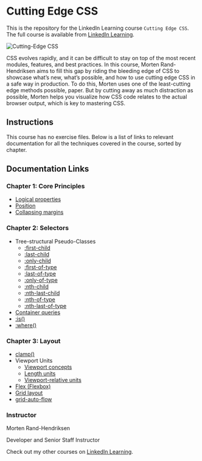 # Cutting Edge CSS
This is the repository for the LinkedIn Learning course `Cutting Edge CSS`. The full course is available from [LinkedIn Learning][lil-course-url].

![Cutting-Edge CSS][lil-thumbnail-url] 

CSS evolves rapidly, and it can be difficult to stay on top of the most recent modules, features, and best practices. In this course, Morten Rand-Hendriksen aims to fill this gap by riding the bleeding edge of CSS to showcase what’s new, what’s possible, and how to use cutting edge CSS in a safe way in production. To do this, Morten uses one of the least-cutting edge methods possible, paper. But by cutting away as much distraction as possible, Morten helps you visualize how CSS code relates to the actual browser output, which is key to mastering CSS.

## Instructions
This course has no exercise files. Below is a list of links to relevant documentation for all the techniques covered in the course, sorted by chapter.

## Documentation Links

### Chapter 1: Core Principles

- [Logical properties](https://developer.mozilla.org/en-US/docs/Web/CSS/CSS_Logical_Properties)
- [Position](https://developer.mozilla.org/en-US/docs/Web/CSS/position)
- [Collapsing margins](https://developer.mozilla.org/en-US/docs/Web/CSS/CSS_Box_Model/Mastering_margin_collapsing)

### Chapter 2: Selectors

- Tree-structural Pseudo-Classes
  - [:first-child](https://developer.mozilla.org/en-US/docs/Web/CSS/:nth-last-of-type)
  - [:last-child](https://developer.mozilla.org/en-US/docs/Web/CSS/:last-child)
  - [:only-child](https://developer.mozilla.org/en-US/docs/Web/CSS/:only-child)
  - [:first-of-type](https://developer.mozilla.org/en-US/docs/Web/CSS/:first-of-type)
  - [:last-of-type](https://developer.mozilla.org/en-US/docs/Web/CSS/:last-of-type)
  - [:only-of-type](https://developer.mozilla.org/en-US/docs/Web/CSS/:only-of-type)
  - [:nth-child](https://developer.mozilla.org/en-US/docs/Web/CSS/:nth-child)
  - [:nth-last-child](https://developer.mozilla.org/en-US/docs/Web/CSS/:nth-last-child)
  - [:nth-of-type](https://developer.mozilla.org/en-US/docs/Web/CSS/:nth-of-type)
  - [:nth-last-of-type](https://developer.mozilla.org/en-US/docs/Web/CSS/:nth-last-of-type)
- [Container queries](https://developer.mozilla.org/en-US/docs/Web/CSS/CSS_Container_Queries)
- [:is()](https://developer.mozilla.org/en-US/docs/Web/CSS/:is)
- [:where()](https://developer.mozilla.org/en-US/docs/Web/CSS/:where)

### Chapter 3: Layout

- [clamp()](https://developer.mozilla.org/en-US/docs/Web/CSS/clamp())
- Viewport Units
  - [Viewport concepts](https://developer.mozilla.org/en-US/docs/Web/CSS/Viewport_concepts)
  - [Length units](https://developer.mozilla.org/en-US/docs/Web/CSS/length)
  - [Viewport-relative units](https://www.w3.org/TR/css-values-4/#viewport-relative-units)
- [Flex (Flexbox)](https://developer.mozilla.org/en-US/docs/Web/CSS/CSS_Flexible_Box_Layout/Basic_Concepts_of_Flexbox)
- [Grid layout](https://developer.mozilla.org/en-US/docs/Web/CSS/CSS_Grid_Layout)
- [grid-auto-flow](https://developer.mozilla.org/en-US/docs/Web/CSS/grid-auto-flow)


### Instructor

Morten Rand-Hendriksen 
                            
Developer and Senior Staff Instructor

                            

Check out my other courses on [LinkedIn Learning](https://www.linkedin.com/learning/instructors/morten-rand-hendriksen).

[lil-course-url]: https://www.linkedin.com/learning/cutting-edge-css
[lil-thumbnail-url]: https://cdn.lynda.com/course/2898433/2898433-1639417837544-16x9.jpg

